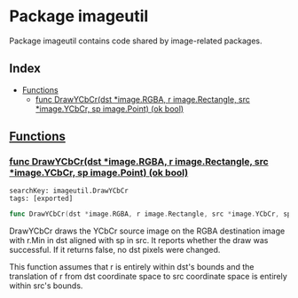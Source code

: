 # Package imageutil

Package imageutil contains code shared by image-related packages. 

## Index

* [Functions](#func)
    * [func DrawYCbCr(dst *image.RGBA, r image.Rectangle, src *image.YCbCr, sp image.Point) (ok bool)](#DrawYCbCr)


## <a id="func" href="#func">Functions</a>

### <a id="DrawYCbCr" href="#DrawYCbCr">func DrawYCbCr(dst *image.RGBA, r image.Rectangle, src *image.YCbCr, sp image.Point) (ok bool)</a>

```
searchKey: imageutil.DrawYCbCr
tags: [exported]
```

```Go
func DrawYCbCr(dst *image.RGBA, r image.Rectangle, src *image.YCbCr, sp image.Point) (ok bool)
```

DrawYCbCr draws the YCbCr source image on the RGBA destination image with r.Min in dst aligned with sp in src. It reports whether the draw was successful. If it returns false, no dst pixels were changed. 

This function assumes that r is entirely within dst's bounds and the translation of r from dst coordinate space to src coordinate space is entirely within src's bounds. 

